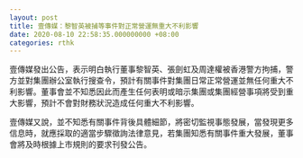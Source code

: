 ```yaml
---
layout: post
title: 壹傳媒：黎智英被捕等事件對正常營運無重大不利影響
date: 2020-08-10 22:58:35.000000000 +08:00
categories: rthk
---
```


壹傳媒發出公告，表示明白執行董事黎智英、張劍虹及周達權被香港警方拘捕，警方並對集團辦公室執行搜查令，預計有關事件對集團日常正常營運並無任何重大不利影響。董事會並不知悉因此而產生任何表明或暗示集團或集團經營事項將受到重大影響，預計不會對財務狀況造成任何重大不利影響。

壹傳媒又說，並不知悉有關事件背後具體細節，將密切監視事態發展，當發現更多信息時，就應採取的適當步驟徵詢法律意見，若集團知悉有關事件重大發展，董事會將及時根據上市規則的要求刊發公告。
